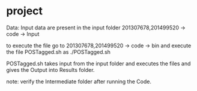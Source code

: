 project
=======
Data: Input data are present in the input folder 201307678,201499520 -> code -> Input

to execute the file go to 201307678,201499520 -> code -> bin and execute the file POSTagged.sh as ./POSTagged.sh

POSTagged.sh takes input from the input folder and executes the files and gives the Output into Results folder.

note: verify the Intermediate folder after running the Code.
